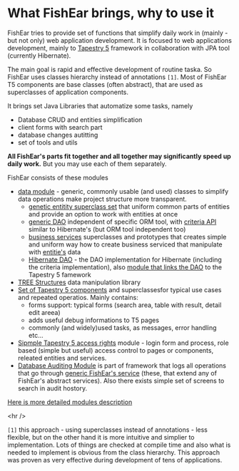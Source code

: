 # What FishEar brings, why to use it #

FishEar tries to provide set of functions that simplify daily work in (mainly - but not only) web application development. It is focused to web applications development, mainly to [Tapestry 5](http://tapestry.apache.org/) framework in collaboration with JPA tool (currently Hibernate).

The main goal is rapid and effective development of routine taska. So FishEar uses classes hierarchy instead of annotations `[1]`. Most of FishEar T5 components are base classes (often abstract), that are used as superclasses of application components.

It brings set Java Libraries that automatize some tasks, namely

  * Database CRUD and entities simplification
  * client forms with search part
  * database changes autitting
  * set of tools and utils

**All FishEar's parts fit together and all together may significantly speed up daily work.** But you may use each of them separately.

FishEar consists of these modules
  * [data module](modules_Data.md) - generic, commonly usable (and used) classes to simplify data operations make project structure more transparent.
    * [genetic entitity superclass set](AbstractEntity.md) that uniform common parts of entities and provide an option to work with entities at once
    * [generic DAO](GenericDao.md) independent of specific ORM tool, with [criteria API](CriteriaApi.md) similar to Hibernate's (but ORM tool independent too)
    * [business services](GenericService.md) superclasses and prototypes that creates simple and uniform way how to create business serviced that manipulate with [entitie's](AbstractEntity.md) data
    * [Hibernate DAO](HibernateDao.md) - the DAO implementation for Hibernate (including the criteria implementation), also [module that links the DAO](modules_T5Hibername.md) to the Tapestry 5 famework
  * [TREE Structures](modules_TreeData.md) data manipulation library
  * [Set of Tapestry 5 components](modules_T5.md) and superclassesfor typical use cases and repeated operatios. Mainly contains:
    * forms support: typical forms (search area, table with result, detail edit areea)
    * adds useful debug informations to T5 pages
    * commonly (and widely)used tasks, as messages, error handling etc...
  * [Sipmple Tapestry 5 access rights](modules_T5Rights.md) module - login form and process, role based (simple but useful) access control to pages or components, releated entities and services.
  * [Database Auditing Module](modules_Audit.md) is part of framework that logs all operations that go through [generic FishEar's service](AbstracService.md) (these, that extend any of FishEar's abstract services). Also there exists simple set of screens to search in audit hostory.

[Here is more detailed modules description](Modules.md)



&lt;hr /&gt;


`[1]` this approach - using superclasses instead of annotations - less flexible, but on the other hand it is more intuitive and simplier to implementation. Lots of things are checked at compile time and also what is needed to implement is obvious from the class hierarchy. This approach was proven as very effective during development of tens of applications.